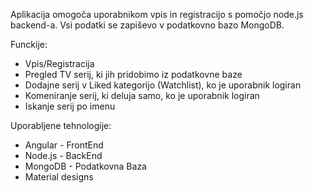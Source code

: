 Aplikacija omogoča uporabnikom vpis in registracijo s pomočjo node.js backend-a. Vsi podatki se zapiševo v podatkovno bazo MongoDB.

Funckije: 
  - Vpis/Registracija
  - Pregled TV serij, ki jih pridobimo iz podatkovne baze
  - Dodajne serij v Liked kategorijo (Watchlist), ko je uporabnik logiran
  - Komeniranje serij, ki deluja samo, ko je uporabnik logiran
  - Iskanje serij po imenu

Uporabljene tehnologije:
  - Angular - FrontEnd
  - Node.js - BackEnd
  - MongoDB - Podatkovna Baza
  - Material designs
